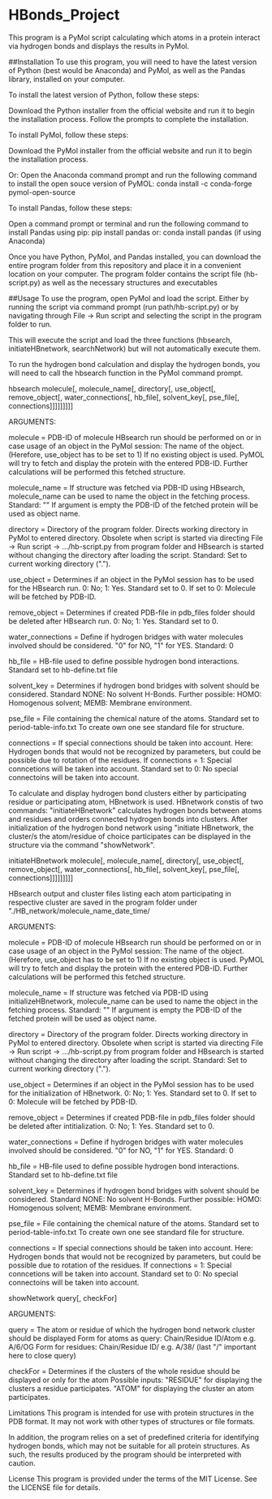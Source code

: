 # HBonds_Project
This program is a PyMol script calculating which atoms in a protein interact via hydrogen bonds and displays the results in PyMol.

##Installation
To use this program, you will need to have the latest version of Python (best would be Anaconda) and PyMol, as well as the Pandas library, installed on your computer.


To install the latest version of Python, follow these steps:

Download the Python installer from the official website and run it to begin the installation process.
Follow the prompts to complete the installation.


To install PyMol, follow these steps:

Download the PyMol installer from the official website and run it to begin the installation process.

Or:
Open the Anaconda command prompt and run the following command to install the open souce version of PyMOL:
conda install -c conda-forge pymol-open-source


To install Pandas, follow these steps:

Open a command prompt or terminal and run the following command to install Pandas using pip:
pip install pandas
or:
conda install pandas (if using Anaconda)

Once you have Python, PyMol, and Pandas installed, you can download the entire program folder from this repository and place it in a convenient location on your computer. The program folder contains the script file (hb-script.py) as well as the necessary structures and executables


##Usage
To use the program, open PyMol and load the script. Either by running the script via command prompt (run path/hb-script.py) or by navigating through File -> Run script and selecting the script in the program folder to run.

This will execute the script and load the three functions (hbsearch, initiateHBnetwork, searchNetwork) but will not automatically execute them. 

To run the hydrogen bond calculation and display the hydrogen bonds, you will need to call the hbsearch function in the PyMol command prompt.

hbsearch molecule[, molecule_name[, directory[, 
         	use_object[, remove_object[, water_connections[,
		hb_file[, solvent_key[, 
		pse_file[, connections]]]]]]]]]

ARGUMENTS:

molecule = 			PDB-ID of molecule HBsearch run should be performed on or
				in case usage of an object in the PyMol session: The name of the object. 
				(Herefore, use_object has to be set to 1)
				If no existing object is used. PyMOL will try to fetch and display the protein with the entered PDB-ID.
				Further calculations will be performed this fetched structure.

molecule_name = 		If structure was fetched via PDB-ID using HBsearch, molecule_name can be used to name the object in the fetching process.
				Standard: ""
				If argument is empty the PDB-ID of the fetched protein will be used as object name.

directory =			Directory of the program folder. Directs working directory in PyMol to entered directory. 
				Obsolete when script is started via directing File -> Run script -> .../hb-script.py from program folder and HBsearch is started without changing the directory after loading the script. 
				Standard: Set to current working directory (".").

use_object =		Determines if an object in the PyMol session has to be used for the HBsearch run. 0: No; 1: Yes. 
				Standard set to 0. If set to 0: Molecule will be fetched by PDB-ID.

remove_object = 		Determines if created PDB-file in pdb_files folder should be deleted after HBsearch run. 0: No; 1: Yes. 
				Standard set to 0.

water_connections = 	Define if hydrogen bridges with water molecules involved should be considered. "0" for NO, "1" for YES. 
				Standard: 0

hb_file =			HB-file used to define possible hydrogen bond interactions. 
				Standard set to hb-define.txt file

solvent_key = 		Determines if hydrogen bond bridges with solvent should be considered. 
				Standard NONE: No solvent H-Bonds. Further possible: HOMO: Homogenous solvent; MEMB: Membrane environment.

pse_file = 			File containing the chemical nature of the atoms. 
				Standard set to period-table-info.txt To create own one see standard file for structure.

connections = 		If special connections should be taken into account. Here: Hydrogen bonds that would not be recognized by parameters, 
				but could be possible due to rotation of the residues. 
				If connections = 1: Special conncetions will be taken into account. 
				Standard set to 0: No special connectoins will be taken into account.


To calculate and display hydrogen bond clusters either by participating residue or participating atom, HBnetwork is used.
HBnetwork constis of two commands:
"initiateHBnetwork" calculates hydrogen bonds between atoms and residues and orders connected hydrogen bonds into clusters.
After initialization of the hydrogen bond network using "initiate HBnetwork, the cluster/s the atom/residue of choice participates can be displayed in the structure via the command "showNetwork".

initiateHBnetwork molecule[, molecule_name[, directory[, 
         	use_object[, remove_object[, water_connections[,
		hb_file[, solvent_key[, 
		pse_file[, connections]]]]]]]]]

HBsearch output and cluster files listing each atom participating in respective cluster are saved in the program folder under "./HB_network/molecule_name_date_time/

ARGUMENTS:

molecule = 			PDB-ID of molecule HBsearch run should be performed on or
				in case usage of an object in the PyMol session: The name of the object. 
				(Herefore, use_object has to be set to 1)
				If no existing object is used. PyMOL will try to fetch and display the protein with the entered PDB-ID.
				Further calculations will be performed this fetched structure.

molecule_name = 		If structure was fetched via PDB-ID using initializeHBnetwork, molecule_name can be used to name the object in the fetching process.
				Standard: ""
				If argument is empty the PDB-ID of the fetched protein will be used as object name.

directory =			Directory of the program folder. Directs working directory in PyMol to entered directory. 
				Obsolete when script is started via directing File -> Run script -> .../hb-script.py from program folder and HBsearch is started without changing the directory after loading the script. 
				Standard: Set to current working directory (".").

use_object =		Determines if an object in the PyMol session has to be used for the initialization of HBnetwork. 0: No; 1: Yes. 
				Standard set to 0. If set to 0: Molecule will be fetched by PDB-ID.

remove_object = 		Determines if created PDB-file in pdb_files folder should be deleted after intitialization. 0: No; 1: Yes. 
				Standard set to 0.

water_connections = 	Define if hydrogen bridges with water molecules involved should be considered. "0" for NO, "1" for YES. 
				Standard: 0

hb_file =			HB-file used to define possible hydrogen bond interactions. 
				Standard set to hb-define.txt file

solvent_key = 		Determines if hydrogen bond bridges with solvent should be considered. 
				Standard NONE: No solvent H-Bonds. Further possible: HOMO: Homogenous solvent; MEMB: Membrane environment.

pse_file = 			File containing the chemical nature of the atoms. 
				Standard set to period-table-info.txt To create own one see standard file for structure.

connections = 		If special connections should be taken into account. Here: Hydrogen bonds that would not be recognized by parameters, 
				but could be possible due to rotation of the residues. 
				If connections = 1: Special conncetions will be taken into account. 
				Standard set to 0: No special connectoins will be taken into account.



showNetwork query[, checkFor]

ARGUMENTS:

query = 			The atom or residue of which the hydrogen bond network cluster should be displayed
				Form for atoms as query: Chain/Residue ID/Atom e.g. A/6/OG
				Form for residues: Chain/Residue ID/ e.g. A/38/ (last "/" important here to close query)

checkFor =			Determines if the clusters of the whole residue should be displayed or only for the atom
				Possible inputs: 	"RESIDUE" for displaying the clusters a residue participates.
							"ATOM" for displaying the cluster an atom participates.

Limitations
This program is intended for use with protein structures in the PDB format. It may not work with other types of structures or file formats.

In addition, the program relies on a set of predefined criteria for identifying hydrogen bonds, which may not be suitable for all protein structures. As such, the results produced by the program should be interpreted with caution.

License
This program is provided under the terms of the MIT License. See the LICENSE file for details.